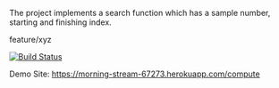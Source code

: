 The project implements a search function which has a sample number, starting and finishing index. 

feature/xyz

[![Build Status](https://app.travis-ci.com/gokce-nur00/MyApp.svg?branch=main)](https://app.travis-ci.com/gokce-nur00/MyApp)

Demo Site: https://morning-stream-67273.herokuapp.com/compute
